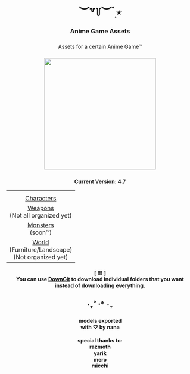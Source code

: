 <h1 align="center">︶꒷꒦︶ ๋࣭ ⭑</h1>

###

<h3 align="center">Anime Game Assets</h3>

###

<p align="center">Assets for a certain Anime Game™</p>

###

<div align="center">
  <img height="300" src="https://pbs.twimg.com/media/FkbGPxIUUAA4TsG?format=jpg"/>
</div>

###
<p align="center"><b>Current Version: 4.7</b></p>
<div align="center">
    <table align="center">
        <tr>
            <th> 
        </tr>
        <tr>
            <td align="center"> <a href="https://github.com/ladyfoxpoint/anime-game-assets/tree/main/Characters">Characters</a> </td>
        </tr>
        <tr>
            <td align="center"> <a href="https://github.com/ladyfoxpoint/anime-game-assets/tree/main/Weapons">Weapons</a></br>(Not all organized yet) </td>
        </tr>
        <tr>
            <td align="center"> <a href="">Monsters</a></br>(soon™) </td>
        </tr>
        <tr>
            <td align="center"> <a href="https://github.com/ladyfoxpoint/anime-game-assets/tree/main/World">World</a></br>(Furniture/Landscape)</br>(Not organized yet) </td>
        </tr>
    </table>
</div>

<h4 align="center"> <b>[ !!! ]</b> <br> You can use <a href="https://micchi-108.github.io/DownGit-Micchi/">DownGit</a> to download individual folders that you want instead of downloading everything.</h4>

###

<h2 align="center">‧₊˚ ⋅* ‧₊</h2>

###

<h4 align="center">models exported<br>with ♡︎ by nana</h4>
<h4 align="center">special thanks to: <br>razmoth<br>yarik<br>mero<br>micchi</h4>

<br clear="both">

###